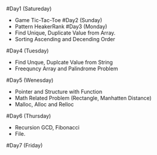 #Day1 (Satureday)
- Game Tic-Tac-Toe
#Day2 (Sunday)
- Pattern HeakerRank
#Day3 (Monday)
- Find Unique, Duplicate Value from Array. 
- Sorting Ascending and Decending Order 

#Day4 (Tuesday)
- Find Unque, Duplcate Value from String 
- Freequncy Array and Palindrome Problem 


#Day5 (Wenesday)
- Pointer and Structure with Function 
- Math Related Problem (Rectangle, Manhatten Distance)
- Malloc, Alloc and Relloc 

#Day6 (Thursday)
- Recursion GCD, Fibonacci 
- File. 

#Day7 (Friday)
